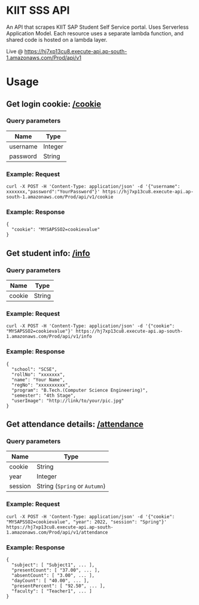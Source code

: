 # KIIT SSS API

An API that scrapes KIIT SAP Student Self Service portal. Uses Serverless Application Model. Each resource uses a separate lambda function, and shared code is hosted on a lambda layer.

Live @ https://hj7xp13cu8.execute-api.ap-south-1.amazonaws.com/Prod/api/v1

# Usage

## Get login cookie: [/cookie](https://hj7xp13cu8.execute-api.ap-south-1.amazonaws.com/Prod/api/v1/cookie)

### Query parameters

| Name     | Type    |
| -------- | ------- |
| username | Integer |
| password | String  |

### Example: Request

```
curl -X POST -H 'Content-Type: application/json' -d '{"username": xxxxxxx,"password":"YourPassword"}' https://hj7xp13cu8.execute-api.ap-south-1.amazonaws.com/Prod/api/v1/cookie
```

### Example: Response

```
{
  "cookie": "MYSAPSSO2=cookievalue"
}
```

## Get student info: [/info](https://hj7xp13cu8.execute-api.ap-south-1.amazonaws.com/Prod/api/v1/info)

### Query parameters

| Name   | Type   |
| ------ | ------ |
| cookie | String |

### Example: Request

```
curl -X POST -H 'Content-Type: application/json' -d '{"cookie": "MYSAPSSO2=cookievalue"}' https://hj7xp13cu8.execute-api.ap-south-1.amazonaws.com/Prod/api/v1/info
```

### Example: Response

```
{
  "school": "SCSE",
  "rollNo": "xxxxxxx",
  "name": "Your Name",
  "regNo": "xxxxxxxxxx",
  "program": "B.Tech.(Computer Science Engineering)",
  "semester": "4th Stage",
  "userImage": "http://link/to/your/pic.jpg"
}
```

## Get attendance details: [/attendance](https://hj7xp13cu8.execute-api.ap-south-1.amazonaws.com/Prod/api/v1/attendance)

### Query parameters

| Name    | Type                          |
| ------- | ----------------------------- |
| cookie  | String                        |
| year    | Integer                       |
| session | String (`Spring` or `Autumn`) |

### Example: Request

```
curl -X POST -H 'Content-Type: application/json' -d '{"cookie": "MYSAPSSO2=cookievalue", "year": 2022, "session": "Spring"}' https://hj7xp13cu8.execute-api.ap-south-1.amazonaws.com/Prod/api/v1/attendance
```

### Example: Response

```
{
  "subject": [ "Subject1", ... ],
  "presentCount": [ "37.00", ... ],
  "absentCount": [ "3.00", ... ],
  "dayCount": [ "40.00", ... ],
  "presentPercent": [ "92.50", ... ],
  "faculty": [ "Teacher1", ... ]
}
```

<!-- # KIIT-SSS-API-serverless

This project contains source code and supporting files for a serverless application that you can deploy with the SAM CLI. It includes the following files and folders.

- hello-world - Code for the application's Lambda function.
- events - Invocation events that you can use to invoke the function.
- hello-world/tests - Unit tests for the application code.
- template.yaml - A template that defines the application's AWS resources.

The application uses several AWS resources, including Lambda functions and an API Gateway API. These resources are defined in the `template.yaml` file in this project. You can update the template to add AWS resources through the same deployment process that updates your application code.

If you prefer to use an integrated development environment (IDE) to build and test your application, you can use the AWS Toolkit.
The AWS Toolkit is an open source plug-in for popular IDEs that uses the SAM CLI to build and deploy serverless applications on AWS. The AWS Toolkit also adds a simplified step-through debugging experience for Lambda function code. See the following links to get started.

- [CLion](https://docs.aws.amazon.com/toolkit-for-jetbrains/latest/userguide/welcome.html)
- [GoLand](https://docs.aws.amazon.com/toolkit-for-jetbrains/latest/userguide/welcome.html)
- [IntelliJ](https://docs.aws.amazon.com/toolkit-for-jetbrains/latest/userguide/welcome.html)
- [WebStorm](https://docs.aws.amazon.com/toolkit-for-jetbrains/latest/userguide/welcome.html)
- [Rider](https://docs.aws.amazon.com/toolkit-for-jetbrains/latest/userguide/welcome.html)
- [PhpStorm](https://docs.aws.amazon.com/toolkit-for-jetbrains/latest/userguide/welcome.html)
- [PyCharm](https://docs.aws.amazon.com/toolkit-for-jetbrains/latest/userguide/welcome.html)
- [RubyMine](https://docs.aws.amazon.com/toolkit-for-jetbrains/latest/userguide/welcome.html)
- [DataGrip](https://docs.aws.amazon.com/toolkit-for-jetbrains/latest/userguide/welcome.html)
- [VS Code](https://docs.aws.amazon.com/toolkit-for-vscode/latest/userguide/welcome.html)
- [Visual Studio](https://docs.aws.amazon.com/toolkit-for-visual-studio/latest/user-guide/welcome.html)

## Deploy the sample application

The Serverless Application Model Command Line Interface (SAM CLI) is an extension of the AWS CLI that adds functionality for building and testing Lambda applications. It uses Docker to run your functions in an Amazon Linux environment that matches Lambda. It can also emulate your application's build environment and API.

To use the SAM CLI, you need the following tools.

- SAM CLI - [Install the SAM CLI](https://docs.aws.amazon.com/serverless-application-model/latest/developerguide/serverless-sam-cli-install.html)
- Node.js - [Install Node.js 18](https://nodejs.org/en/), including the NPM package management tool.
- Docker - [Install Docker community edition](https://hub.docker.com/search/?type=edition&offering=community)

To build and deploy your application for the first time, run the following in your shell:

```bash
sam build
sam deploy --guided
```

The first command will build the source of your application. The second command will package and deploy your application to AWS, with a series of prompts:

- **Stack Name**: The name of the stack to deploy to CloudFormation. This should be unique to your account and region, and a good starting point would be something matching your project name.
- **AWS Region**: The AWS region you want to deploy your app to.
- **Confirm changes before deploy**: If set to yes, any change sets will be shown to you before execution for manual review. If set to no, the AWS SAM CLI will automatically deploy application changes.
- **Allow SAM CLI IAM role creation**: Many AWS SAM templates, including this example, create AWS IAM roles required for the AWS Lambda function(s) included to access AWS services. By default, these are scoped down to minimum required permissions. To deploy an AWS CloudFormation stack which creates or modifies IAM roles, the `CAPABILITY_IAM` value for `capabilities` must be provided. If permission isn't provided through this prompt, to deploy this example you must explicitly pass `--capabilities CAPABILITY_IAM` to the `sam deploy` command.
- **Save arguments to samconfig.toml**: If set to yes, your choices will be saved to a configuration file inside the project, so that in the future you can just re-run `sam deploy` without parameters to deploy changes to your application.

You can find your API Gateway Endpoint URL in the output values displayed after deployment.

## Use the SAM CLI to build and test locally

Build your application with the `sam build` command.

```bash
KIIT-SSS-API-serverless$ sam build
```

The SAM CLI installs dependencies defined in `hello-world/package.json`, creates a deployment package, and saves it in the `.aws-sam/build` folder.

Test a single function by invoking it directly with a test event. An event is a JSON document that represents the input that the function receives from the event source. Test events are included in the `events` folder in this project.

Run functions locally and invoke them with the `sam local invoke` command.

```bash
KIIT-SSS-API-serverless$ sam local invoke HelloWorldFunction --event events/event.json
```

The SAM CLI can also emulate your application's API. Use the `sam local start-api` to run the API locally on port 3000.

```bash
KIIT-SSS-API-serverless$ sam local start-api
KIIT-SSS-API-serverless$ curl http://localhost:3000/
```

The SAM CLI reads the application template to determine the API's routes and the functions that they invoke. The `Events` property on each function's definition includes the route and method for each path.

```yaml
Events:
  HelloWorld:
    Type: Api
    Properties:
      Path: /hello
      Method: get
```

## Add a resource to your application

The application template uses AWS Serverless Application Model (AWS SAM) to define application resources. AWS SAM is an extension of AWS CloudFormation with a simpler syntax for configuring common serverless application resources such as functions, triggers, and APIs. For resources not included in [the SAM specification](https://github.com/awslabs/serverless-application-model/blob/master/versions/2016-10-31.md), you can use standard [AWS CloudFormation](https://docs.aws.amazon.com/AWSCloudFormation/latest/UserGuide/aws-template-resource-type-ref.html) resource types.

## Fetch, tail, and filter Lambda function logs

To simplify troubleshooting, SAM CLI has a command called `sam logs`. `sam logs` lets you fetch logs generated by your deployed Lambda function from the command line. In addition to printing the logs on the terminal, this command has several nifty features to help you quickly find the bug.

`NOTE`: This command works for all AWS Lambda functions; not just the ones you deploy using SAM.

```bash
KIIT-SSS-API-serverless$ sam logs -n HelloWorldFunction --stack-name KIIT-SSS-API-serverless --tail
```

You can find more information and examples about filtering Lambda function logs in the [SAM CLI Documentation](https://docs.aws.amazon.com/serverless-application-model/latest/developerguide/serverless-sam-cli-logging.html).

## Unit tests

Tests are defined in the `hello-world/tests` folder in this project. Use NPM to install the [Mocha test framework](https://mochajs.org/) and run unit tests.

```bash
KIIT-SSS-API-serverless$ cd hello-world
hello-world$ npm install
hello-world$ npm run test
```

## Cleanup

To delete the sample application that you created, use the AWS CLI. Assuming you used your project name for the stack name, you can run the following:

```bash
sam delete --stack-name KIIT-SSS-API-serverless
```

## Resources

See the [AWS SAM developer guide](https://docs.aws.amazon.com/serverless-application-model/latest/developerguide/what-is-sam.html) for an introduction to SAM specification, the SAM CLI, and serverless application concepts.

Next, you can use AWS Serverless Application Repository to deploy ready to use Apps that go beyond hello world samples and learn how authors developed their applications: [AWS Serverless Application Repository main page](https://aws.amazon.com/serverless/serverlessrepo/) -->
